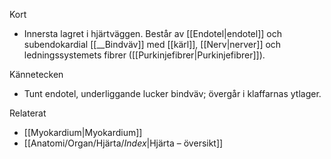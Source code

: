 Kort
- Innersta lagret i hjärtväggen. Består av [[Endotel|endotel]] och subendokardial [[__Bindväv]] med [[kärl]], [[Nerv|nerver]] och ledningssystemets fibrer ([[Purkinjefibrer|Purkinjefibrer]]).

Kännetecken
- Tunt endotel, underliggande lucker bindväv; övergår i klaffarnas ytlager.

Relaterat
- [[Myokardium|Myokardium]]
- [[Anatomi/Organ/Hjärta/_Index_|Hjärta – översikt]]

